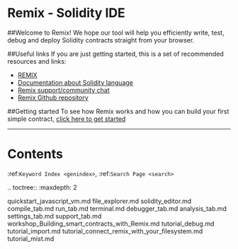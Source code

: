 Remix - Solidity IDE
====================

##Welcome to Remix!
We hope our tool will help you efficiently write, test, debug
and deploy Solidity contracts straight from your browser.

##Useful links
If you are just getting started, this is a set of recommended resources and links:
* [REMIX](http://remix.ethereum.org)
* [Documentation about Solidity language](https://solidity.readthedocs.io)
* [Remix support/community chat](https://gitter.im/ethereum/remix)
* [Remix Github repository](https://github.com/ethereum/remix-ide)

##Getting started
To see how Remix works and how you can build your first simple contract, [click
here to get started](quickstart_javascript_vm.md)

--------



Contents
========

:ref:`Keyword Index <genindex>`, :ref:`Search Page <search>`

.. toctree::
   :maxdepth: 2

   quickstart_javascript_vm.md
   file_explorer.md
   solidity_editor.md
   compile_tab.md
   run_tab.md
   terminal.md
   debugger_tab.md
   analysis_tab.md
   settings_tab.md
   support_tab.md
   workshop_Building_smart_contracts_with_Remix.md
   tutorial_debug.md
   tutorial_import.md
   tutorial_connect_remix_with_your_filesystem.md
   tutorial_mist.md
